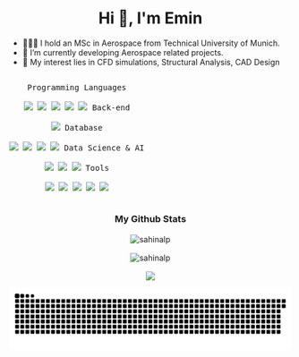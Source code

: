 <h1 align="center">Hi 👋, I'm Emin</h1>

<!--
**eminolcum/eminolcum** is a ✨ _special_ ✨ repository because its `README.md` (this file) appears on your GitHub profile.

Here are some ideas to get you started:

- 🔭 I’m currently working on ...
- 🌱 I’m currently learning ...
- 👯 I’m looking to collaborate on ...
- 🤔 I’m looking for help with ...
- 💬 Ask me about ...
- 📫 How to reach me: ...
- 😄 Pronouns: ...
- ⚡ Fun fact: ...
-->



- 👨🏽‍💻 I hold an MSc in Aerospace from Technical University of Munich.
- 🌱 I’m currently developing Aerospace related projects.
- 🤔 My interest lies in CFD simulations, Structural Analysis, CAD Design



<p style="display: inline-block;" align="center">
  <kbd>
    <kbd>
      <kbd>Programming Languages</kbd>
      <br>
      <br>
      <img width="30px" src="https://cdn.jsdelivr.net/gh/devicons/devicon/icons/python/python-plain.svg" /> 
      <img width="30px" src="https://cdn.jsdelivr.net/gh/devicons/devicon/icons/matlab/matlab-original.svg" />
      <img width="30px" src="https://cdn.jsdelivr.net/gh/devicons/devicon/icons/csharp/csharp-plain.svg" /> 
      <img width="30px" src="https://cdn.jsdelivr.net/gh/devicons/devicon/icons/java/java-plain.svg" /> 
      <img width="30px" src="https://cdn.jsdelivr.net/gh/devicons/devicon/icons/c/c-plain.svg" /> 
    </kbd>
    <kbd>
      <kbd>Back-end</kbd>
      <br>
      <br>
      <img width="30px" src="https://cdn.jsdelivr.net/gh/devicons/devicon/icons/flask/flask-original-wordmark.svg" />
    </kbd>
    <kbd>
      <kbd>Database</kbd>
      <br>
      <br>
      <img width="30px" src="https://cdn.jsdelivr.net/gh/devicons/devicon/icons/mysql/mysql-plain.svg" />
      <img width="30px" src="https://cdn.jsdelivr.net/gh/devicons/devicon/icons/microsoftsqlserver/microsoftsqlserver-plain.svg" />
      <img width="30px" src="https://cdn.jsdelivr.net/gh/devicons/devicon/icons/postgresql/postgresql-plain.svg" />
      <img width="30px" src="https://cdn.jsdelivr.net/gh/devicons/devicon/icons/mongodb/mongodb-plain.svg" />
    </kbd>
    <kbd>
      <kbd>Data Science & AI</kbd>
      <br>
      <br>
      <img width="30px" src="https://cdn.jsdelivr.net/gh/devicons/devicon/icons/tensorflow/tensorflow-original.svg" />
      <img width="30px" src="https://cdn.jsdelivr.net/gh/devicons/devicon/icons/numpy/numpy-original.svg" />
      <img width="30px" src="https://cdn.jsdelivr.net/gh/devicons/devicon/icons/pandas/pandas-original.svg" />
    </kbd>
    <kbd>
      <kbd>Tools</kbd>
      <br>
      <br>
      <img width="30px" src="https://cdn.jsdelivr.net/gh/devicons/devicon/icons/vscode/vscode-original.svg"/>
      <img width="30px" src="https://cdn.jsdelivr.net/gh/devicons/devicon/icons/jupyter/jupyter-original.svg"/>
      <img width="30px" src="https://cdn.jsdelivr.net/gh/devicons/devicon/icons/pycharm/pycharm-original.svg"/>
      <img width="30px" src="https://cdn.jsdelivr.net/gh/devicons/devicon/icons/visualstudio/visualstudio-plain.svg"/>
      <img width="30px" src="https://cdn.jsdelivr.net/gh/devicons/devicon/icons/opencv/opencv-original-wordmark.svg"/>
    </kbd>
  </kbd>
</p>
<p>
</p>

<h3 align="center">My Github Stats</h3>

<p align="center">
<!-- <br> -->
<img align="center" src="https://github-readme-stats.vercel.app/api/top-langs?username=eminolcum&show_icons=true&locale=en&layout=compact&theme=github_dark"" alt="sahinalp" />
</p>
<p align="center">
<img align="center" src="https://github-readme-stats.vercel.app/api?username=sahinalp&count_private=true&show_icons=trueline_height=21&theme=github_dark" alt="sahinalp">
</p>
<p align="center">
<img align="center" src="https://github-readme-streak-stats.herokuapp.com/?user=sahinalp&theme=holi-theme">
</p>


<picture>
  <source
    media="(prefers-color-scheme: dark)"
    srcset="https://github.com/sahinalp/sahinalp/blob/output/github-contribution-grid-snake-dark.svg"
  />
  <source
    media="(prefers-color-scheme: light)"
    srcset="https://github.com/sahinalp/sahinalp/blob/output/github-contribution-grid-snake.svg"
  />
  <img
    alt="github contribution grid snake animation"
    src="https://github.com/sahinalp/sahinalp/blob/output/github-contribution-grid-snake.svg"
  />
</picture>

